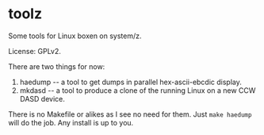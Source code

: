 toolz
=====

Some tools for Linux boxen on system/z.

License: GPLv2.

There are two things for now:

1. haedump -- a tool to get dumps in parallel hex-ascii-ebcdic display.
2. mkdasd -- a tool to produce a clone of the running Linux on a new CCW DASD device.

There is no Makefile or alikes as I see no need for them.
Just `make haedump` will do the job.
Any install is up to you.
